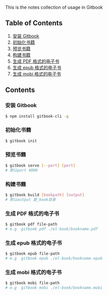 This is the notes collection of usage in Gitbook

## Table of Contents

1. [安装 Gitbook](#install)
2. [初始化书籍](#init)
3. [预览书籍](#serve)
4. [构建书籍](#build)
5. [生成 PDF 格式的电子书](#pdf)
6. [生成 epub 格式的电子书](#epub)
7. [生成 mobi 格式的电子书](#mobi)

## Contents

<a name="install" id="install">

### 安装 Gitbook

```bash
$ npm install gitbook-cli -g
```

<a name="init" id="init">

### 初始化书籍

```bash
$ gitbook init
```

<a name="serve" id="serve">

### 预览书籍

```bash
$ gitbook serve [--port] [port]
# 默认port 4000
```

<a name="build" id="build">

### 构建书籍

```bash
$ gitbook build [bookpath] [output]
# 默认output 是_book目录
```

### 生成 PDF 格式的电子书

<a name="pdf" id="pdf">

```bash
$ gitbook pdf file-path
# e.g  gitbook pdf ./el-book/bookname.pdf
```

<a name="epub" id="epub">

### 生成 epub 格式的电子书

```bash
$ gitbook epub file-path
# e.g  gitbook epub ./el-book/bookname.epub
```

<a name="mobi" id="mobi">

### 生成 mobi 格式的电子书

```bash
$ gitbook mobi file-path
# e.g  gitbook mobi ./el-book/bookname.mobi
```
